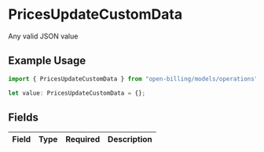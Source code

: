 # PricesUpdateCustomData

Any valid JSON value

## Example Usage

```typescript
import { PricesUpdateCustomData } from "open-billing/models/operations";

let value: PricesUpdateCustomData = {};
```

## Fields

| Field       | Type        | Required    | Description |
| ----------- | ----------- | ----------- | ----------- |
